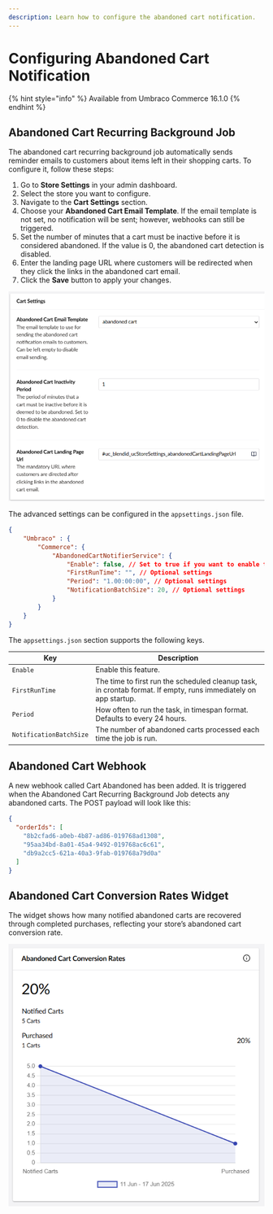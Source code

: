 ```yaml
---
description: Learn how to configure the abandoned cart notification.
---
```


# Configuring Abandoned Cart Notification

{% hint style="info" %}
Available from Umbraco Commerce 16.1.0
{% endhint %}

## Abandoned Cart Recurring Background Job

The abandoned cart recurring background job automatically sends reminder emails to customers about items left in their shopping carts. To configure it, follow these steps:
1. Go to **Store Settings** in your admin dashboard.
2. Select the store you want to configure.
3. Navigate to the **Cart Settings** section.
4. Choose your **Abandoned Cart Email Template**. If the email template is not set, no notification will be sent; however, webhooks can still be triggered.
5. Set the number of minutes that a cart must be inactive before it is considered abandoned. If the value is 0, the abandoned cart detection is disabled.
6. Enter the landing page URL where customers will be redirected when they click the links in the abandoned cart email.
7. Click the **Save** button to apply your changes.

![store notification settings](images/configuring-abandoned-cart-notification/store-notification-settings.png)


The advanced settings can be configured in the `appsettings.json` file.

```json
{
    "Umbraco" : {
        "Commerce": {
            "AbandonedCartNotifierService": {
                "Enable": false, // Set to true if you want to enable the background job
                "FirstRunTime": "", // Optional settings
                "Period": "1.00:00:00", // Optional settings
                "NotificationBatchSize": 20, // Optional settings
            }
        }
    }
}
```

The `appsettings.json` section supports the following keys.

| Key | Description |
| -- | -- |
| `Enable` | Enable this feature.
| `FirstRunTime` | The time to first run the scheduled cleanup task, in crontab format. If empty, runs immediately on app startup. |
| `Period` | How often to run the task, in timespan format. Defaults to every 24 hours. |
| `NotificationBatchSize` | The number of abandoned carts processed each time the job is run. |

## Abandoned Cart Webhook
A new webhook called Cart Abandoned has been added. It is triggered when the Abandoned Cart Recurring Background Job detects any abandoned carts. The POST payload will look like this:
```json
{
  "orderIds": [
    "8b2cfad6-a0eb-4b87-ad86-019768ad1308",
    "95aa34bd-8a01-45a4-9492-019768ac6c61",
    "db9a2cc5-621a-40a3-9fab-019768a79d0a"
  ]
}
```

## Abandoned Cart Conversion Rates Widget

The widget shows how many notified abandoned carts are recovered through completed purchases, reflecting your store’s abandoned cart conversion rate.

![Abandoned cart conversion rates widget](images/configuring-abandoned-cart-notification/abandoned-cart-conversion-rates-widget.png)

